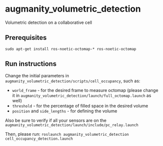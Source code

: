 # augmanity_volumetric_detection
Volumetric detection on a collaborative cell

## Prerequisites

```
sudo apt-get install ros-noetic-octomap-* ros-noetic-octomap
```

## Run instructions

Change the initial parameters in `augmanity_volumetric_detection/scripts/cell_occupancy`, such as:

- `world_frame` - for the desired frame to measure octomap (please change it in `augmanity_volumetric_detection/launch/full_octomap.launch` as well)
- `threshold` - for the percentage of filled space in the desired volume
- `position` and `side_lengths` - for defining the volume

Also be sure to verify if all your sensors are on the `augmanity_volumetric_detection/launch/include/pc_relay.launch`


Then, please run:
`roslaunch augmanity_volumetric_detection cell_occupancy_detection.launch`
